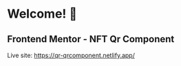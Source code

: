 # Welcome! 👋

## Frontend Mentor - NFT Qr Component

Live site: https://qr-qrcomponent.netlify.app/
